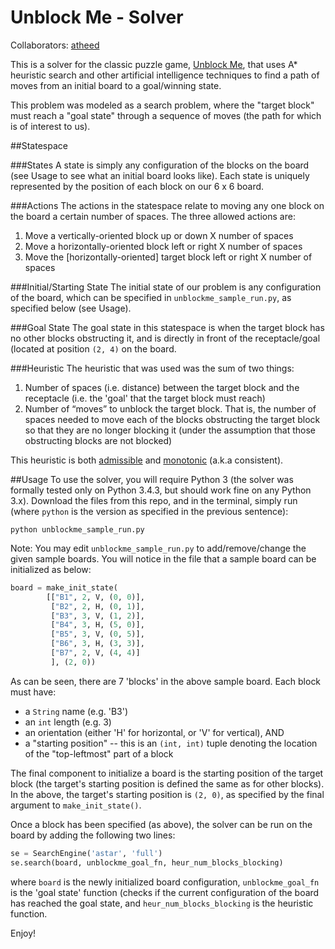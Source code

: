 # Unblock Me - Solver

Collaborators: [atheed](https://github.com/atheed)

This is a solver for the classic puzzle game, [Unblock Me](https://play.google.com/store/apps/details?id=com.kiragames.unblockmefree&hl=en), that uses A* heuristic search and other artificial intelligence techniques to find a path of moves from an initial board to a goal/winning state.

This problem was modeled as a search problem, where the "target block" must reach a "goal state" through a sequence of moves (the path for which is of interest to us). 

##Statespace

###States
A state is simply any configuration of the blocks on the board (see Usage to see what an initial board looks like). Each state is uniquely represented by the position of each block on our 6 x 6 board.

###Actions
The actions in the statespace relate to moving any one block on the board a certain number of spaces. The three allowed actions are:

1. Move a vertically-oriented block up or down X number of spaces
2. Move a horizontally-oriented block left or right X number of spaces
3. Move the [horizontally-oriented] target block left or right X number of spaces

###Initial/Starting State
The initial state of our problem is any configuration of the board, which can be specified in `unblockme_sample_run.py`, as specified below (see Usage).

###Goal State
The goal state in this statespace is when the target block has no other blocks obstructing it, and is directly in front of the receptacle/goal (located at position `(2, 4)` on the board. 

###Heuristic
The heuristic that was used was the sum of two things:

1. Number of spaces (i.e. distance) between the target block and the receptacle (i.e. the 'goal' that the target block must reach)
2. Number of “moves” to unblock the target block. That is, the number of spaces needed to
move each of the blocks obstructing the target block so that they are no longer
blocking it (under the assumption that those obstructing blocks are not
blocked)

This heuristic is both [admissible](https://en.wikipedia.org/wiki/Admissible_heuristic) and [monotonic](https://en.wikipedia.org/wiki/Consistent_heuristic) (a.k.a consistent).

##Usage
To use the solver, you will require Python 3 (the solver was formally tested only on Python 3.4.3, but should work fine on any Python 3.x). 
Download the files from this repo, and in the terminal, simply run (where `python` is the version as specified in the previous sentence):

```
python unblockme_sample_run.py
```

Note: You may edit `unblockme_sample_run.py` to add/remove/change the given sample boards. You will notice in the file that a sample board can be initialized as below:

```python
board = make_init_state(
		[["B1", 2, V, (0, 0)],
         ["B2", 2, H, (0, 1)],
         ["B3", 3, V, (1, 2)],
         ["B4", 3, H, (5, 0)],
         ["B5", 3, V, (0, 5)], 
         ["B6", 3, H, (3, 3)],
         ["B7", 2, V, (4, 4)]
         ], (2, 0))
```

As can be seen, there are 7 'blocks' in the above sample board. Each block must have:

* a `String`  name (e.g. 'B3')
* an `int` length (e.g. 3)
* an orientation (either 'H' for horizontal, or 'V' for vertical), AND
* a "starting position" -- this is an `(int, int)` tuple denoting the location of the "top-leftmost" part of a block

The final component to initialize a board is the starting position of the target block (the target's starting position is defined the same as for other blocks). In the above, the target's starting position is `(2, 0)`, as specified by the final argument to `make_init_state()`.

Once a block has been specified (as above), the solver can be run on the board by adding the following two lines:

```python
se = SearchEngine('astar', 'full')
se.search(board, unblockme_goal_fn, heur_num_blocks_blocking)
```

where  `board` is the newly initialized board configuration, `unblockme_goal_fn` is the 'goal state' function (checks if the current configuration of the board has reached the goal state, and `heur_num_blocks_blocking` is the heuristic function. 

Enjoy!
